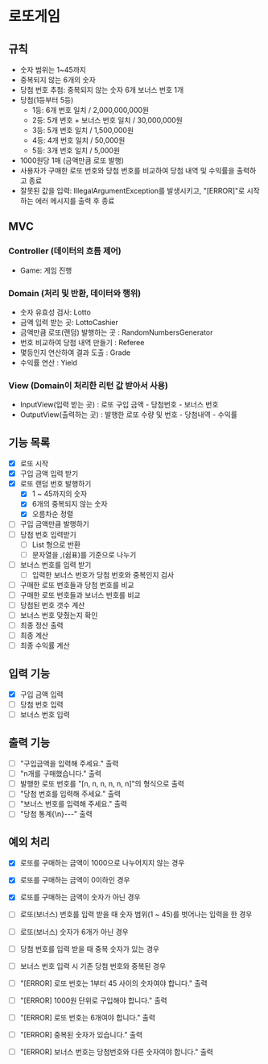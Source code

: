 # 로또게임

## 규칙
- 숫자 범위는 1~45까지
- 중복되지 않는 6개의 숫자
- 당첨 번호 추첨: 중복되지 않는 숫자 6개 보너스 번호 1개
- 당첨(1등부터 5등)
    - 1등: 6개 번호 일치 / 2,000,000,000원
    - 2등: 5개 번호 + 보너스 번호 일치 / 30,000,000원
    - 3등: 5개 번호 일치 / 1,500,000원
    - 4등: 4개 번호 일치 / 50,000원
    - 5등: 3개 번호 일치 / 5,000원
- 1000원당 1매 (금액만큼 로또 발행)
- 사용자가 구매한 로또 번호와 당첨 번호를 비교하여 당첨 내역 및 수익률을 출력하고 종료
- 잘못된 값을 입력: IllegalArgumentException를 발생시키고, "[ERROR]"로 시작하는 에러 메시지를 출력 후 종료

## MVC
### Controller (데이터의 흐름 제어)
- Game: 게임 진행

### Domain (처리 및 반환, 데이터와 행위)
- 숫자 유효성 검사: Lotto
- 금액 입력 받는 곳: LottoCashier
- 금액만큼 로또(랜덤) 발행하는 곳 : RandomNumbersGenerator
- 번호 비교하여 당첨 내역 만들기 : Referee
- 몇등인지 연산하여 결과 도출 : Grade
- 수익률 연산 : Yield

### View (Domain이 처리한 리턴 값 받아서 사용)
- InputView(입력 받는 곳) : 로또 구입 금액 - 당첨번호 - 보너스 번호
- OutputView(출력하는 곳) : 발행한 로또 수량 및 번호 - 당첨내역 - 수익률

## 기능 목록
- [X] 로또 시작
- [X] 구입 금액 입력 받기
- [X] 로또 랜덤 번호 발행하기
  - [X] 1 ~ 45까지의 숫자
  - [X] 6개의 중복되지 않는 숫자
  - [X] 오름차순 정렬
- [ ] 구입 금액만큼 발행하기
- [ ] 당첨 번호 입력받기
  - [ ] List<Integer> 형으로 반환
  - [ ] 문자열을 ,(쉼표)를 기준으로 나누기
- [ ] 보너스 번호를 입력 받기
  - [ ] 입력한 보너스 번호가 당첨 번호와 중복인지 검사
- [ ] 구매한 로또 번호들과 당첨 번호를 비교
- [ ] 구매한 로또 번호들과 보너스 번호를 비교
- [ ] 당첨된 번호 갯수 계산
- [ ] 보너스 번호 맞췄는지 확인
- [ ] 최종 정산 출력
- [ ] 최종 계산
- [ ] 최종 수익률 계산

## 입력 기능
- [X] 구입 금액 입력
- [ ] 당첨 번호 입력
- [ ] 보너스 번호 입력

## 출력 기능
- [ ] "구입금액을 입력해 주세요." 출력
- [ ] "n개를 구매했습니다." 출력
- [ ] 발행한 로또 번호를 "[n, n, n, n, n, n]"의 형식으로 출력
- [ ] "당첨 번호를 입력해 주세요." 출력
- [ ] "보너스 번호를 입력해 주세요." 출력
- [ ] "당첨 통계{\n}---" 출력

## 예외 처리
- [X] 로또를 구매하는 금액이 1000으로 나누어지지 않는 경우
- [X] 로또를 구매하는 금액이 0이하인 경우
- [X] 로또를 구매하는 금액이 숫자가 아닌 경우
- [ ] 로또(보너스) 번호를 입력 받을 때 숫자 범위(1 ~ 45)를 벗어나는 입력을 한 경우
- [ ] 로또(보너스) 숫자가 6개가 아닌 경우
- [ ] 당첨 번호를 입력 받을 때 중복 숫자가 있는 경우
- [ ] 보너스 번호 입력 시 기존 당첨 번호와 중복된 경우

- [ ] "[ERROR] 로또 번호는 1부터 45 사이의 숫자여야 합니다." 출력
- [ ] "[ERROR] 1000원 단위로 구입해야 합니다." 출력
- [ ] "[ERROR] 로또 번호는 6개여야 합니다." 출력
- [ ] "[ERROR] 중복된 숫자가 있습니다." 출력
- [ ] "[ERROR] 보너스 번호는 당첨번호와 다른 숫자여야 합니다." 출력
